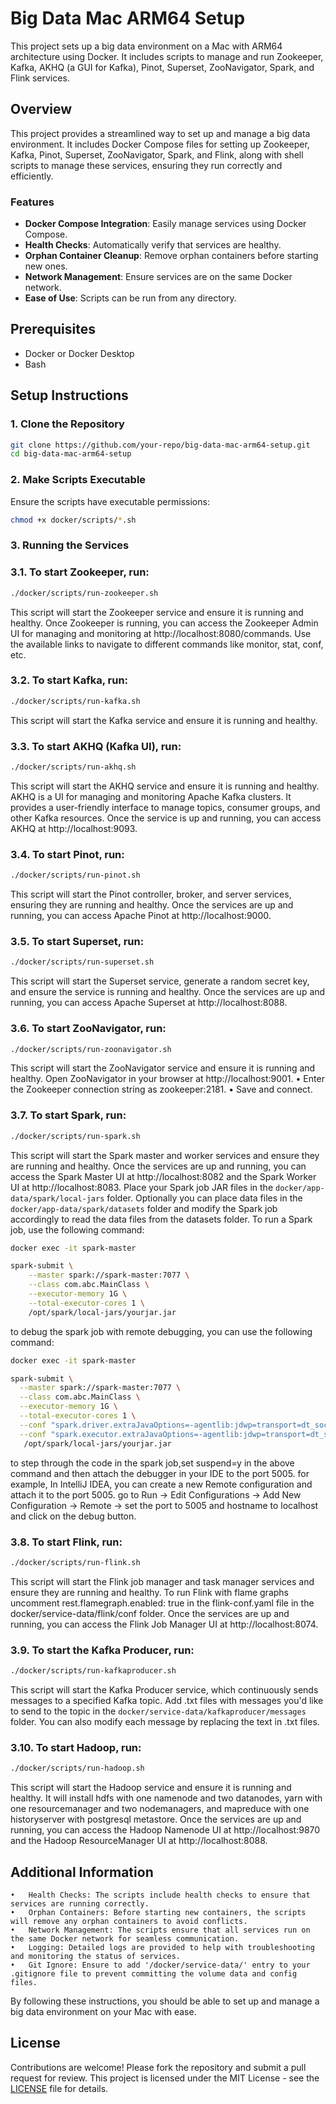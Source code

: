 # Big Data Mac ARM64 Setup

This project sets up a big data environment on a Mac with ARM64 architecture using Docker. It includes scripts to manage and run Zookeeper, Kafka, AKHQ (a GUI for Kafka), Pinot, Superset, ZooNavigator, Spark, and Flink services.

## Overview

This project provides a streamlined way to set up and manage a big data environment. It includes Docker Compose files for setting up Zookeeper, Kafka, Pinot, Superset, ZooNavigator, Spark, and Flink, along with shell scripts to manage these services, ensuring they run correctly and efficiently.

### Features

- **Docker Compose Integration**: Easily manage services using Docker Compose.
- **Health Checks**: Automatically verify that services are healthy.
- **Orphan Container Cleanup**: Remove orphan containers before starting new ones.
- **Network Management**: Ensure services are on the same Docker network.
- **Ease of Use**: Scripts can be run from any directory.

## Prerequisites

- Docker or Docker Desktop
- Bash

## Setup Instructions

### 1. Clone the Repository
```sh
git clone https://github.com/your-repo/big-data-mac-arm64-setup.git
cd big-data-mac-arm64-setup
```

###  2. Make Scripts Executable
Ensure the scripts have executable permissions:
```sh
chmod +x docker/scripts/*.sh
```

### 3. Running the Services

### 3.1. To start Zookeeper, run:
```sh
./docker/scripts/run-zookeeper.sh
```
This script will start the Zookeeper service and ensure it is running and healthy.
Once Zookeeper is running, you can access the Zookeeper Admin UI for managing and monitoring at http://localhost:8080/commands. 
Use the available links to navigate to different commands like monitor, stat, conf, etc.

### 3.2. To start Kafka, run:
```sh
./docker/scripts/run-kafka.sh
```
This script will start the Kafka service and ensure it is running and healthy.

### 3.3. To start AKHQ (Kafka UI), run:
```sh
./docker/scripts/run-akhq.sh
```
This script will start the AKHQ service and ensure it is running and healthy. AKHQ is a UI for managing and monitoring Apache Kafka clusters. It provides a user-friendly interface to manage topics, consumer groups, and other Kafka resources.
Once the service is up and running, you can access AKHQ at http://localhost:9093.

### 3.4. To start Pinot, run:
```sh
./docker/scripts/run-pinot.sh
```
This script will start the Pinot controller, broker, and server services, ensuring they are running and healthy.
Once the services are up and running, you can access Apache Pinot at http://localhost:9000.

### 3.5. To start Superset, run:
```sh
./docker/scripts/run-superset.sh
```
This script will start the Superset service, generate a random secret key, and ensure the service is running and healthy.
Once the services are up and running, you can access Apache Superset at http://localhost:8088.

### 3.6. To start ZooNavigator, run:
```sh
./docker/scripts/run-zoonavigator.sh
```
This script will start the ZooNavigator service and ensure it is running and healthy.
Open ZooNavigator in your browser at http://localhost:9001.
    •	Enter the Zookeeper connection string as zookeeper:2181.
    •	Save and connect.

### 3.7. To start Spark, run:
```sh
./docker/scripts/run-spark.sh
```
This script will start the Spark master and worker services and ensure they are running and healthy.
Once the services are up and running, you can access the Spark Master UI at http://localhost:8082 and the Spark Worker UI at http://localhost:8083.
Place your Spark job JAR files in the `docker/app-data/spark/local-jars` folder. Optionally you can place data files in the `docker/app-data/spark/datasets` folder and modify the Spark job accordingly to read the data files from the datasets folder.
To run a Spark job, use the following command:
```sh
docker exec -it spark-master

spark-submit \
    --master spark://spark-master:7077 \
    --class com.abc.MainClass \
    --executor-memory 1G \
    --total-executor-cores 1 \
    /opt/spark/local-jars/yourjar.jar
```

to debug the spark job with remote debugging, you can use the following command:
```sh
docker exec -it spark-master

spark-submit \
  --master spark://spark-master:7077 \
  --class com.abc.MainClass \
  --executor-memory 1G \
  --total-executor-cores 1 \
  --conf "spark.driver.extraJavaOptions=-agentlib:jdwp=transport=dt_socket,server=y,suspend=n,address=*:5005" \
  --conf "spark.executor.extraJavaOptions=-agentlib:jdwp=transport=dt_socket,server=y,suspend=n,address=*:5005" \
   /opt/spark/local-jars/yourjar.jar
```
to step through the code in the spark job,set suspend=y in the above command and then attach the debugger in your IDE to the port 5005.
for example, In IntelliJ IDEA, you can create a new Remote configuration and attach it to the port 5005.
go to Run -> Edit Configurations -> Add New Configuration -> Remote -> set the port to 5005 and hostname to localhost and click on the debug button.

### 3.8. To start Flink, run:
```sh
./docker/scripts/run-flink.sh
```
This script will start the Flink job manager and task manager services and ensure they are running and healthy.
To run Flink with flame graphs uncomment rest.flamegraph.enabled: true in the flink-conf.yaml file in the docker/service-data/flink/conf folder.
Once the services are up and running, you can access the Flink Job Manager UI at http://localhost:8074.

### 3.9. To start the Kafka Producer, run:
```sh
./docker/scripts/run-kafkaproducer.sh
```
This script will start the Kafka Producer service, which continuously sends messages to a specified Kafka topic.
Add .txt files with messages you'd like to send to the topic in the `docker/service-data/kafkaproducer/messages` folder. You can also modify each message by replacing the text in .txt files.

### 3.10. To start Hadoop, run:
```sh
./docker/scripts/run-hadoop.sh
```
This script will start the Hadoop service and ensure it is running and healthy. It will install hdfs with one namenode and two datanodes, yarn with one resourcemanager and two nodemanagers, and mapreduce with one historyserver with postgresql metastore.
Once the services are up and running, you can access the Hadoop Namenode UI at http://localhost:9870 and the Hadoop ResourceManager UI at http://localhost:8088.

## Additional Information

	•	Health Checks: The scripts include health checks to ensure that services are running correctly.
	•	Orphan Containers: Before starting new containers, the scripts will remove any orphan containers to avoid conflicts.
	•	Network Management: The scripts ensure that all services run on the same Docker network for seamless communication.
	•	Logging: Detailed logs are provided to help with troubleshooting and monitoring the status of services.
	•	Git Ignore: Ensure to add '/docker/service-data/' entry to your .gitignore file to prevent committing the volume data and config files.

By following these instructions, you should be able to set up and manage a big data environment on your Mac with ease.

## License

Contributions are welcome! Please fork the repository and submit a pull request for review.
This project is licensed under the MIT License - see the [LICENSE](LICENSE.txt) file for details.